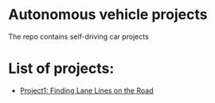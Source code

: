 # Autonomous vehicle projects
The repo contains self-driving car projects

# List of projects:
*  [Project1: Finding Lane Lines on the Road](https://github.com/tranlyvu/self-driving-car-projects/tree/master/Finding%20Lane%20Lines)

